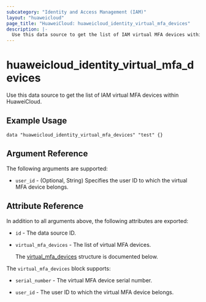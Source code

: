 ```yaml
---
subcategory: "Identity and Access Management (IAM)"
layout: "huaweicloud"
page_title: "HuaweiCloud: huaweicloud_identity_virtual_mfa_devices"
description: |-
  Use this data source to get the list of IAM virtual MFA devices within HuaweiCloud.
---
```


# huaweicloud_identity_virtual_mfa_devices

Use this data source to get the list of IAM virtual MFA devices within HuaweiCloud.

## Example Usage

```hcl
data "huaweicloud_identity_virtual_mfa_devices" "test" {}
```

## Argument Reference

The following arguments are supported:

* `user_id` - (Optional, String) Specifies the user ID to which the virtual MFA device belongs.

## Attribute Reference

In addition to all arguments above, the following attributes are exported:

* `id` - The data source ID.

* `virtual_mfa_devices` - The list of virtual MFA devices.

  The [virtual_mfa_devices](#virtual_mfa_devices_struct) structure is documented below.

<a name="virtual_mfa_devices_struct"></a>
The `virtual_mfa_devices` block supports:

* `serial_number` - The virtual MFA device serial number.

* `user_id` - The user ID to which the virtual MFA device belongs.
